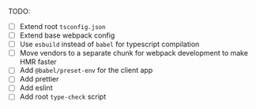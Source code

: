 TODO:
- [ ] Extend root `tsconfig.json`
- [ ] Extend base webpack config
- [ ] Use `esbuild` instead of `babel` for typescript compilation
- [ ] Move vendors to a separate chunk for webpack development to make HMR faster
- [ ] Add `@babel/preset-env` for the client app
- [ ] Add prettier
- [ ] Add eslint
- [ ] Add root `type-check` script